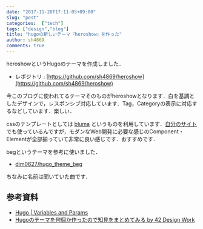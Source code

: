 ```yaml
---
date: "2017-11-28T17:11:05+09:00"
slug: "post"
categories:  ["tech"]
tags: ["design","blog"]
title: "hugoの新しいテーマ『heroshow』を作った"
author: sh4869
comments: true
---
```


heroshowというHugoのテーマを作成しました．

* レポジトリ : [https://github.com/sh4869/heroshow](https://github.com/sh4869/heroshow)

今このブログに使われてるテーマそのものがheroshowとなります．白を基調としたデザインで，レスポンシブ対応しています．Tag，Categoryの表示に対応するなどしています．楽しい．

cssのテンプレートとしては [bluma](https://bluma.io) というものを利用しています．[自分のサイト](http://sh4869.net) でも使っているんですが，モダンなWeb開発に必要な感じのComponent・Elementが全部揃っていて非常に良い感じです．おすすめです．

begというテーマを参考に使いました．

* [dim0627/hugo\_theme\_beg](https://github.com/dim0627/hugo_theme_beg)

ちなみに名前は聞いていた曲です．

## 参考資料

* [Hugo \| Variables and Params](https://gohugo.io/categories/variables-and-params)
* [Hugoのテーマを何個か作ったので知見をまとめてみる by 42 Design Work](https://42-design.work/design/how-to-make-of-hugo-theme/)
